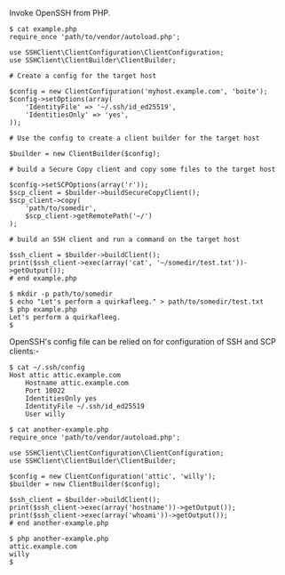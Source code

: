 Invoke OpenSSH from PHP.

    $ cat example.php
    require_once 'path/to/vendor/autoload.php';

    use SSHClient\ClientConfiguration\ClientConfiguration;
    use SSHClient\ClientBuilder\ClientBuilder;

    # Create a config for the target host

    $config = new ClientConfiguration('myhost.example.com', 'boite');
    $config->setOptions(array(
        'IdentityFile' => '~/.ssh/id_ed25519',
        'IdentitiesOnly' => 'yes',
    ));

    # Use the config to create a client builder for the target host

    $builder = new ClientBuilder($config);

    # build a Secure Copy client and copy some files to the target host

    $config->setSCPOptions(array('r'));
    $scp_client = $builder->buildSecureCopyClient();
    $scp_client->copy(
        'path/to/somedir',
        $scp_client->getRemotePath('~/')
    );

    # build an SSH client and run a command on the target host

    $ssh_client = $builder->buildClient();
    print($ssh_client->exec(array('cat', '~/somedir/test.txt'))->getOutput());
    # end example.php

    $ mkdir -p path/to/somedir
    $ echo "Let's perform a quirkafleeg." > path/to/somedir/test.txt
    $ php example.php
    Let's perform a quirkafleeg.
    $

OpenSSH's config file can be relied on for configuration of SSH and
SCP clients:-

    $ cat ~/.ssh/config
    Host attic attic.example.com
        Hostname attic.example.com
        Port 10022
        IdentitiesOnly yes
        IdentityFile ~/.ssh/id_ed25519
        User willy

    $ cat another-example.php
    require_once 'path/to/vendor/autoload.php';

    use SSHClient\ClientConfiguration\ClientConfiguration;
    use SSHClient\ClientBuilder\ClientBuilder;

    $config = new ClientConfiguration('attic', 'willy');
    $builder = new ClientBuilder($config);

    $ssh_client = $builder->buildClient();
    print($ssh_client->exec(array('hostname'))->getOutput());
    print($ssh_client->exec(array('whoami'))->getOutput());
    # end another-example.php

    $ php another-example.php
    attic.example.com
    willy
    $

